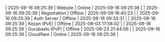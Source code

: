 | 2025-09-16 09:25:39 | Website | Online | 2025-09-16 09:25:36 |
| 2025-09-16 09:25:39 | Registration | Offline | 2025-09-09 16:40:23 |
| 2025-09-16 09:25:39 | Auth Server | Offline | 2025-08-18 09:33:31 |
| 2025-09-16 09:25:39 | Kezan (PvE) | Offline | 2025-08-03 17:58:02 |
| 2025-09-16 09:25:39 | Gurubashi (PvP) | Offline | 2025-08-23 21:44:06 |
| 2025-09-16 09:25:39 | Cloudflare | Online | 2025-09-16 09:25:36 |
